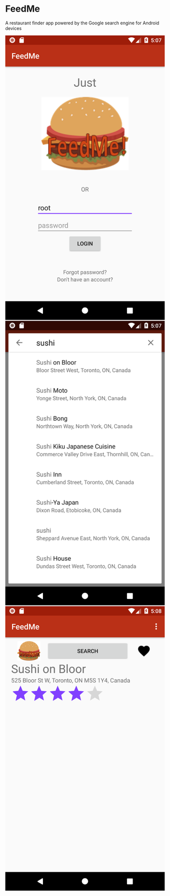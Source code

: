 # FeedMe
A restaurant finder app powered by the Google search engine for Android devices

![login](login-screen.png)
![search-results](search-results.png)
![restaurant-details](restaurant-details.png)
